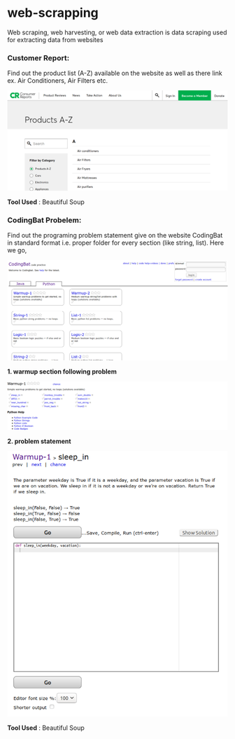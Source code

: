 # web-scrapping

Web scraping, web harvesting, or web data extraction is data scraping used for extracting data from websites

### Customer Report:

Find out the product list (A-Z) available on the website as well as there link ex. Air Conditioners, Air Filters etc.

![alt text](ConsumerReports.png)

**Tool Used** : Beautiful Soup

### CodingBat Probelem:

Find out the programing problem statement give on the website CodingBat in standard format i.e. proper folder for every section (like string, list). Here we go, 

![alt text](CodingBatPython.png)



**1. warmup section following problem**

![alt text](CodingBatPythonWarmup-1.png)

**2. problem statement**

![alt text](CodingBatPythonWarmup-1sleep_in.png)

**Tool Used** : Beautiful Soup
